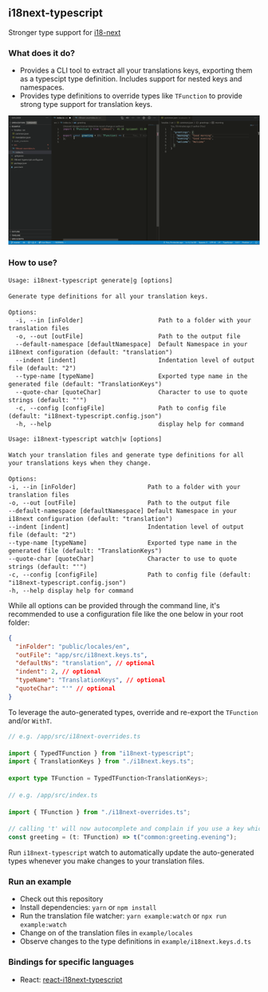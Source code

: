 ## i18next-typescript

Stronger type support for [i18-next](https://github.com/i18next/i18next)

### What does it do?

- Provides a CLI tool to extract all your translations keys, exporting them as a typescipt type definition. Includes support for nested keys and namespaces.
- Provides type definitions to override types like `TFunction` to provide strong type support for translation keys.

![What does it do?](./README.gif)

### How to use?

```
Usage: i18next-typescript generate|g [options]

Generate type definitions for all your translation keys.

Options:
  -i, --in [inFolder]                     Path to a folder with your translation files
  -o, --out [outFile]                     Path to the output file
  --default-namespace [defaultNamespace]  Default Namespace in your i18next configuration (default: "translation")
  --indent [indent]                       Indentation level of output file (default: "2")
  --type-name [typeName]                  Exported type name in the generated file (default: "TranslationKeys")
  --quote-char [quoteChar]                Character to use to quote strings (default: "'")
  -c, --config [configFile]               Path to config file (default: "i18next-typescript.config.json")
  -h, --help                              display help for command
```

```
Usage: i18next-typescript watch|w [options]

Watch your translation files and generate type definitions for all your translations keys when they change.

Options:
-i, --in [inFolder]                    Path to a folder with your translation files
-o, --out [outFile]                    Path to the output file
--default-namespace [defaultNamespace] Default Namespace in your i18next configuration (default: "translation")
--indent [indent]                      Indentation level of output file (default: "2")
--type-name [typeName]                 Exported type name in the generated file (default: "TranslationKeys")
--quote-char [quoteChar]               Character to use to quote strings (default: "'")
-c, --config [configFile]              Path to config file (default: "i18next-typescript.config.json")
-h, --help display help for command
```

While all options can be provided through the command line, it's recommended to use a configuration file like the one below in your root folder:

```json
{
  "inFolder": "public/locales/en",
  "outFile": "app/src/i18next.keys.ts",
  "defaultNs": "translation", // optional
  "indent": 2, // optional
  "typeName": "TranslationKeys", // optional
  "quoteChar": "'" // optional
}
```

To leverage the auto-generated types, override and re-export the `TFunction` and/or `WithT`.

```typescript
// e.g. /app/src/i18next-overrides.ts

import { TypedTFunction } from "i18next-typescript";
import { TranslationKeys } from "./i18next.keys.ts";

export type TFunction = TypedTFunction<TranslationKeys>;

// e.g. /app/src/index.ts

import { TFunction } from "./i18next-overrides.ts";

// calling 't' will now autocomplete and complain if you use a key which doesn't exist
const greeting = (t: TFunction) => t("common:greeting.evening");
```

Run `i18next-typescript` watch to automatically update the auto-generated types whenever you make changes to your translation files.

### Run an example

- Check out this repository
- Install dependencies: `yarn` or `npm install`
- Run the translation file watcher: `yarn example:watch` or `npx run example:watch`
- Change on of the translation files in `example/locales`
- Observe changes to the type definitions in `example/i18next.keys.d.ts`

### Bindings for specific languages

- React: [ react-i18next-typescript ](https://github.com/LFDM/react-i18next-typescript)
